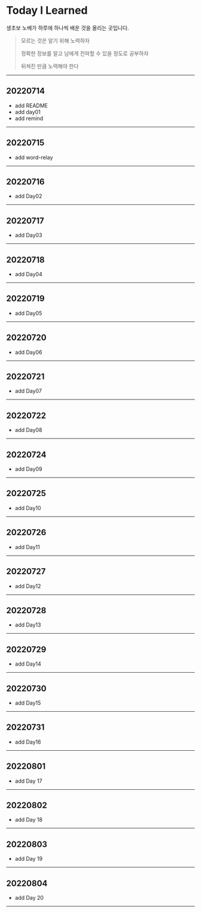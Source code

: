 # Today I Learned

생초보 노베가 하루에 하나씩 배운 것을 올리는 곳입니다.

> 모르는 것은 알기 위해 노력하자
>
> 정확한 정보를 알고 남에게 전파할 수 있을 정도로 공부하자
>
> 뒤쳐진 만큼 노력해야 한다

---

## 20220714

- add README
- add day01
- add remind

---

## 20220715

- add word-relay

---

## 20220716

- add Day02

---

## 20220717

- add Day03

---

## 20220718

- add Day04

---

## 20220719

- add Day05

---

## 20220720

- add Day06

---

## 20220721

- add Day07

---

## 20220722

- add Day08

---

## 20220724

- add Day09

---

## 20220725

- add Day10

---

## 20220726

- add Day11

---

## 20220727

- add Day12

---

## 20220728

- add Day13

---

## 20220729

- add Day14

---

## 20220730

- add Day15

---

## 20220731

- add Day16

---

## 20220801

- add Day 17

---

## 20220802

- add Day 18

---

## 20220803

- add Day 19

---

## 20220804

- add Day 20

---
